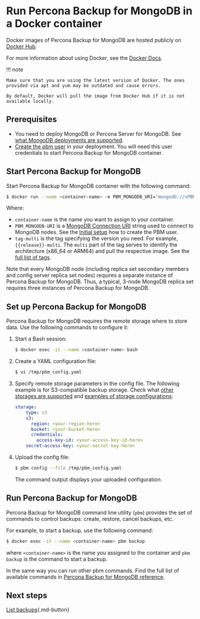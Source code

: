 # Run Percona Backup for MongoDB in a Docker container

Docker images of Percona Backup for MongoDB are hosted publicly on [Docker Hub](https://hub.docker.com/repository/docker/percona/percona-backup-mongodb).

For more information about using Docker, see the [Docker Docs](https://docs.docker.com/).

!!! note

    Make sure that you are using the latest version of Docker. The ones provided via apt and yum may be outdated and cause errors.

    By default, Docker will pull the image from Docker Hub if it is not available locally.

## Prerequisites

* You need to deploy MongoDB or Percona Server for MongoDB. See [what MongoDB deployments are supported](../details/deployments.md).
* [Create the pbm user](initial-setup.md#create-the-pbm-user) in your deployment. You will need this user credentials to start Percona Backup for MongoDB container. 

## Start Percona Backup for MongoDB 

Start Percona Backup for MongoDB container with the following command:


```{.bash data-prompt="$"}
$ docker run --name <container-name> -e PBM_MONGODB_URI="mongodb://<PBM_USER>:<PBM_USER_PASSWORD>@<HOST>:<PORT>" -d percona/percona-backup-mongodb:<tag>-multi
```

Where:

* `container-name` is the name you want to assign to your container.
* `PBM_MONGODB-URI` is a [MongoDB Connection URI](https://docs.mongodb.com/manual/reference/connection-string/) string used to connect to MongoDB nodes. See the [Initial setup](initial-setup.md) how to create the PBM user. 
* `tag-multi` is the tag specifying the version you need. For example, `{{release}}-multi`. The `multi` part of the tag serves to identify the architecture (x86_64 or ARM64) and pull the respective image. See the [full list of tags](https://hub.docker.com/r/perconalab/percona-backup-mongodb/tags).

Note that every MongoDB node (including replica set secondary members and config server replica set nodes) requires a separate instance of Percona Backup for MongoDB. Thus, a typical, 3-node MongoDB replica set requires three instances of Percona Backup for MongoDB.

## Set up Percona Backup for MongoDB 

Percona Backup for MongoDB requires the remote storage where to store data. Use the following commands to configure it:

1. Start a Bash session:
	
    ```{.bash data-prompt="$"}
    $ docker exec -it --name <container-name> bash
    ```

2. Create a YAML configuration file:

	```{.bash data-prompt="$"}
	$ vi /tmp/pbm_config.yaml
	```
	
3. Specify remote storage parameters in the config file. The following example is for S3-compatible backup storage. Check what [other storages are supported](../details/storage-configuration.md) and [examples of storage configurations](../details/storage-config-example.md):

	```yaml
	storage:
		type: s3
		s3:
		  region: <your-region-here>
		  bucket: <your-bucket-here>
	      credentials:
	        access-key-id: <your-access-key-id-here>
		secret-access-key: <your-secret-key-here>
	```

4. Upload the config file: 
	
	```{.bash data-prompt="$"}
	$ pbm config --file /tmp/pbm_config.yaml
	```

	The command output displays your uploaded configuration.

## Run Percona Backup for MongoDB

Percona Backup for MongoDB command line utility (`pbm`) provides the set of commands to control backups: create, restore, cancel backups, etc. 

For example, to start a backup, use the following command:

```{.bash data-prompt="$"}
$ docker exec -it --name <container-name> pbm backup
```

where `<container-name>` is the name you assigned to the container and `pbm backup` is the command to start a backup.

In the same way you can run other pbm commands. Find the full list of available commands in [Percona Backup for MongoDB reference](https://docs.percona.com/percona-backup-mongodb/reference/pbm-commands.html).

## Next steps

[List backups](../usage/list-backup.md){.md-button}